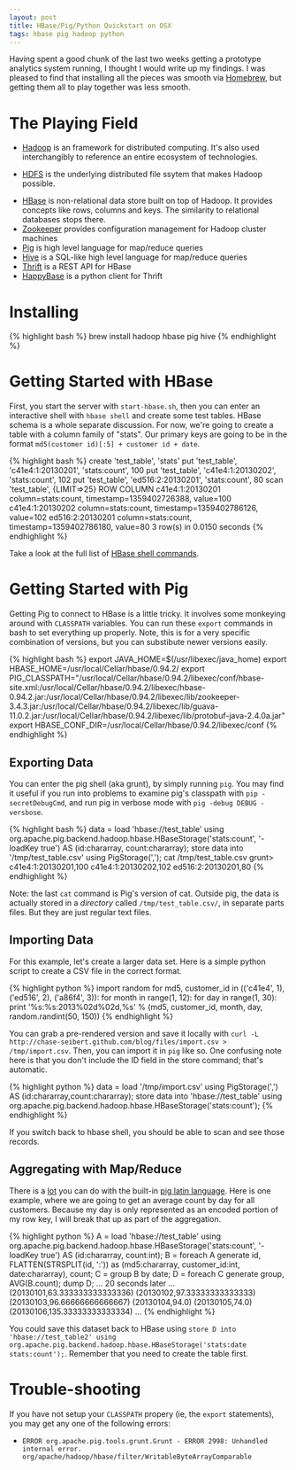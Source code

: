 ```yaml
---
layout: post
title: HBase/Pig/Python Quickstart on OSX
tags: hbase pig hadoop python
---
```


Having spent a good chunk of the last two weeks getting a prototype analytics system running, I thought I would write up my findings. I was pleased to find that installing all the pieces was smooth via [Homebrew](http://mxcl.github.com/homebrew/), but getting them all to play together was less smooth.

# The Playing Field

* [Hadoop](http://hadoop.apache.org/) is an framework for distributed computing. It's also used interchangibly to reference an entire ecosystem of technologies.
- [HDFS](http://en.wikipedia.org/wiki/Apache_Hadoop#Hadoop_Distributed_File_System) is the underlying distributed file ssytem that makes Hadoop possible.
* [HBase](http://hbase.apache.org/) is non-relational data store built on top of Hadoop. It provides concepts like rows, columns and keys. The similarity to relational databases stops there.
* [Zookeeper](http://zookeeper.apache.org/) provides configuration management for Hadoop cluster machines
* [Pig](http://pig.apache.org/) is high level language for map/reduce queries
* [Hive](http://hive.apache.org/) is a SQL-like high level language for map/reduce queries
* [Thrift](http://wiki.apache.org/hadoop/Hbase/ThriftApi) is a REST API for HBase
* [HappyBase](https://github.com/wbolster/happybase) is a python client for Thrift

# Installing

{% highlight bash %}
brew install hadoop hbase pig hive
{% endhighlight %}

# Getting Started with HBase

First, you start the server with `start-hbase.sh`, then you can enter an interactive shell with `hbase shell` and create some test tables. HBase schema is a whole separate discussion. For now, we're going to create a table with a column family of "stats". Our primary keys are going to be in the format `md5(customer id)[:5] + customer id + date`.

{% highlight bash %}
create 'test_table', 'stats'
put 'test_table', 'c41e4:1:20130201', 'stats:count', 100
put 'test_table', 'c41e4:1:20130202', 'stats:count', 102
put 'test_table', 'ed516:2:20130201', 'stats:count', 80
scan 'test_table', {LIMIT=>25}
    ROW                                      COLUMN
     c41e4:1:20130201                        column=stats:count, timestamp=1359402726388, value=100
     c41e4:1:20130202                        column=stats:count, timestamp=1359402786126, value=102
     ed516:2:20130201                        column=stats:count, timestamp=1359402786180, value=80
    3 row(s) in 0.0150 seconds
{% endhighlight %}

Take a look at the full list of [HBase shell commands](http://wiki.apache.org/hadoop/Hbase/Shell).


# Getting Started with Pig

Getting Pig to connect to HBase is a little tricky. It involves some monkeying around with `CLASSPATH` variables. You can run these `export` commands in bash to set everything up properly. Note, this is for a very specific combination of versions, but you can substibute newer versions easily.

{% highlight bash %}
export JAVA_HOME=$(/usr/libexec/java_home)
export HBASE_HOME=/usr/local/Cellar/hbase/0.94.2/
export PIG_CLASSPATH="/usr/local/Cellar/hbase/0.94.2/libexec/conf/hbase-site.xml:/usr/local/Cellar/hbase/0.94.2/libexec/hbase-0.94.2.jar:/usr/local/Cellar/hbase/0.94.2/libexec/lib/zookeeper-3.4.3.jar:/usr/local/Cellar/hbase/0.94.2/libexec/lib/guava-11.0.2.jar:/usr/local/Cellar/hbase/0.94.2/libexec/lib/protobuf-java-2.4.0a.jar"
export HBASE_CONF_DIR=/usr/local/Cellar/hbase/0.94.2/libexec/conf
{% endhighlight %}

## Exporting Data

You can enter the pig shell (aka grunt), by simply running `pig`. You may find it useful if you run into problems to examine pig's classpath with `pip -secretDebugCmd`, and run pig in verbose mode with `pig -debug DEBUG -versbose`.

{% highlight bash %}
data = load 'hbase://test_table' using org.apache.pig.backend.hadoop.hbase.HBaseStorage('stats:count', '-loadKey true') AS (id:chararray, count:chararray);
store data into '/tmp/test_table.csv' using PigStorage(',');
cat /tmp/test_table.csv
grunt>
c41e4:1:20130201,100
c41e4:1:20130202,102
ed516:2:20130201,80
{% endhighlight %}

Note: the last `cat` command is Pig's version of cat. Outside pig, the data is actually stored in a _directory_ called `/tmp/test_table.csv/`, in separate parts files. But they are just regular text files.

## Importing Data

For this example, let's create a larger data set. Here is a simple python script to create a CSV file in the correct format.

{% highlight python %}
import random
for md5, customer_id in (('c41e4', 1), ('ed516', 2), ('a86f4', 3)):
    for month in range(1, 12):
        for day in range(1, 30):
            print '%s:%s:2013%02d%02d,%s' % (md5, customer_id, month, day, random.randint(50, 150))
{% endhighlight %}

You can grab a pre-rendered version and save it locally with `curl -L http://chase-seibert.github.com/blog/files/import.csv > /tmp/import.csv`. Then, you can import it in `pig` like so. One confusing note here is that you don't include the ID field in the store command; that's automatic.

{% highlight python %}
data = load '/tmp/import.csv' using PigStorage(',') AS (id:chararray,count:chararray);
store data into 'hbase://test_table' using org.apache.pig.backend.hadoop.hbase.HBaseStorage('stats:count');
{% endhighlight %}

If you switch back to hbase shell, you should be able to scan and see those records.

## Aggregating with Map/Reduce

There is a [lot](http://pig.apache.org/docs/r0.7.0/piglatin_ref1.html#Using+Comments+in+Scripts) you can do with the built-in [pig latin language](http://pig.apache.org/docs/r0.7.0/piglatin_ref2.html#Overview
). Here is one example, where we are going to get an average count by day for all customers. Because my day is only represented as an encoded portion of my row key, I will break that up as part of the aggregation.


{% highlight python %}
A = load 'hbase://test_table' using org.apache.pig.backend.hadoop.hbase.HBaseStorage('stats:count', '-loadKey true') AS (id:chararray, count:int);
B = foreach A generate id, FLATTEN(STRSPLIT(id, ':')) as (md5:chararray, customer_id:int, date:chararray), count;
C = group B by date;
D = foreach C generate group, AVG(B.count);
dump D;
...
20 seconds later
...
(20130101,63.333333333333336)
(20130102,97.33333333333333)
(20130103,96.66666666666667)
(20130104,94.0)
(20130105,74.0)
(20130106,135.33333333333334)
...
{% endhighlight %}

You could save this dataset back to HBase using `store D into 'hbase://test_table2' using org.apache.pig.backend.hadoop.hbase.HBaseStorage('stats:date stats:count');`. Remember that you need to create the table first.

# Trouble-shooting

If you have not setup your `CLASSPATH` propery (ie, the `export` statements), you may get any one of the following errors:

* `ERROR org.apache.pig.tools.grunt.Grunt - ERROR 2998: Unhandled internal error. org/apache/hadoop/hbase/filter/WritableByteArrayComparable`
